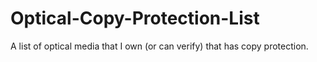# Optical-Copy-Protection-List
A list of optical media that I own (or can verify) that has copy protection.
